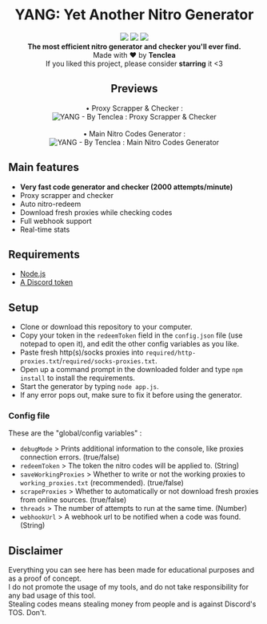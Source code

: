 <h1 align="center">YANG: Yet Another Nitro Generator</h1>

<p align="center">
  <a href="https://github.com/Tenclea/YANG/"><img src="https://img.shields.io/github/last-commit/tenclea/yang?style=flat" /></a>
  <a href="https://github.com/Tenclea/YANG/stargazers"><img src="https://img.shields.io/github/stars/Tenclea/YANG?style=flat" /></a>
  <a href="https://github.com/Tenclea/YANG"><img src="https://visitor-badge.laobi.icu/badge?page_id=tenclea.YANG" /></a>
 
  <br>
  <b>The most efficient nitro generator and checker you'll ever find.</b><br>
  Made with ❤ by <b>Tenclea</b>
  <br>
  If you liked this project, please consider <b>starring</b> it <3
</p>

<h2 align="center">Previews</h2>

<p align="center">
   • Proxy Scrapper & Checker : <br>
   <img src="https://i.imgur.com/PQElB3e.png" title="YANG - By Tenclea : Proxy Scrapper & Checker"/>
   <br><br>
   • Main Nitro Codes Generator : <br>
   <img src="https://i.imgur.com/4QlDMU9.png" title="YANG - By Tenclea : Main Nitro Codes Generator"/>
</p>

## Main features

* **Very fast code generator and checker (2000 attempts/minute)**
* Proxy scrapper and checker
* Auto nitro-redeem
* Download fresh proxies while checking codes
* Full webhook support
* Real-time stats

## Requirements

* [Node.js](https://nodejs.org/en/)
* [A Discord token](https://github.com/Tyrrrz/DiscordChatExporter/wiki/Obtaining-Token-and-Channel-IDs#how-to-get-a-user-token)

## Setup

* Clone or download this repository to your computer.
* Copy your token in the `redeemToken` field in the `config.json` file (use notepad to open it), and edit the other config variables as you like.
* Paste fresh http(s)/socks proxies into `required/http-proxies.txt`/`required/socks-proxies.txt`.
* Open up a command prompt in the downloaded folder and type `npm install` to install the requirements.
* Start the generator by typing `node app.js`.
* If any error pops out, make sure to fix it before using the generator.

### Config file

These are the "global/config variables" :

* `debugMode` > Prints additional information to the console, like proxies connection errors. (true/false)
* `redeemToken` > The token the nitro codes will be applied to. (String)
* `saveWorkingProxies` > Whether to write or not the working proxies to `working_proxies.txt` (recommended). (true/false)
* `scrapeProxies` > Whether to automatically or not download fresh proxies from online sources. (true/false)
* `threads` > The number of attempts to run at the same time. (Number)
* `webhookUrl` > A webhook url to be notified when a code was found. (String)

## Disclaimer

Everything you can see here has been made for educational purposes and as a proof of concept.  
I do not promote the usage of my tools, and do not take responsibility for any bad usage of this tool.  
Stealing codes means stealing money from people and is against Discord's TOS. Don't.
